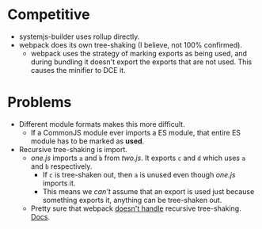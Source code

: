 # Competitive

* systemjs-builder uses rollup directly.
* webpack does its own tree-shaking (I believe, not 100% confirmed).
  * webpack uses the strategy of marking exports as being used, and during bundling it doesn't export the exports that are not used. This causes the minifier to DCE it.

# Problems

* Different module formats makes this more difficult.
  * If a CommonJS module ever imports a ES module, that entire ES module has to be marked as __used__.
* Recursive tree-shaking is import.
  * *one.js* imports `a` and `b` from *two.js*. It exports `c` and `d` which uses `a` and `b` respectively.
    * If `c` is tree-shaken out, then `a` is unused even though *one.js* imports it.
    * This means we *can't* assume that an export is used just because something exports it, anything can be tree-shaken out.
  * Pretty sure that webpack [doesn't handle](https://github.com/webpack/webpack/issues/2867) recursive tree-shaking. [Docs](https://webpack.js.org/guides/tree-shaking/#caveats).
